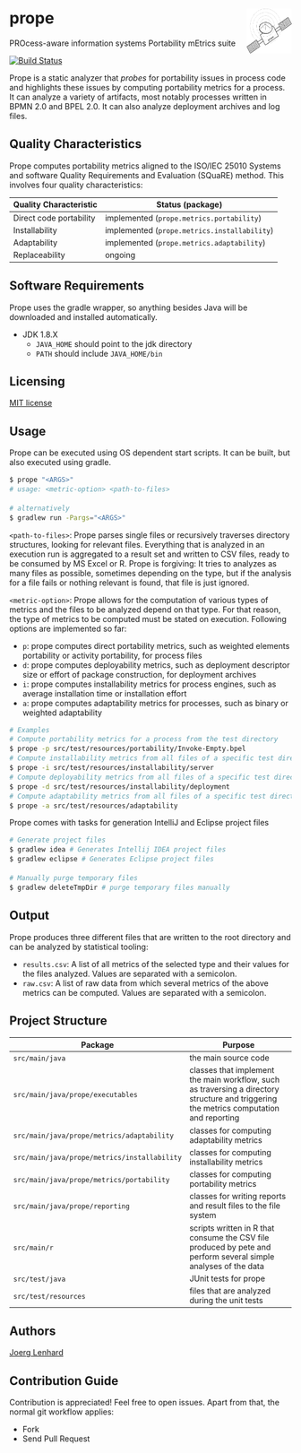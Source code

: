 # prope <img align="right" src="src/main/resources/prope-logo.png" height="80" width="80"/>


PROcess-aware information systems Portability mEtrics suite 

[![Build Status](https://travis-ci.org/uniba-dsg/prope.png?branch=master)](https://travis-ci.org/uniba-dsg/prope)

Prope is a static analyzer that _probes_ for portability issues in process code and highlights these issues by computing portability metrics for a process.
It can analyze a variety of artifacts, most notably processes written in BPMN 2.0 and BPEL 2.0. It can also analyze deployment archives and log files.

## Quality Characteristics
Prope computes portability metrics aligned to the ISO/IEC 25010 Systems and software Quality Requirements and Evaluation (SQuaRE) method. This involves four quality characteristics:

| Quality Characteristic     | Status (package)          | 
| ------------- |-------------| 
| Direct code portability      | implemented (`prope.metrics.portability`)| 
| Installability     | implemented (`prope.metrics.installability`) | 
| Adaptability      | implemented (`prope.metrics.adaptability`)| 
| Replaceability      | ongoing | |

## Software Requirements
Prope uses the gradle wrapper, so anything besides Java will be downloaded and installed automatically.
- JDK 1.8.X
  - `JAVA_HOME` should point to the jdk directory
  - `PATH` should include `JAVA_HOME/bin`
  
## Licensing
[MIT license](http://opensource.org/licenses/MIT)

## Usage
Prope can be executed using OS dependent start scripts. It can be built, but also executed using gradle.
```bash
$ prope "<ARGS>"
# usage: <metric-option> <path-to-files>

# alternatively
$ gradlew run -Pargs="<ARGS>"

```
`<path-to-files>`: Prope parses single files or recursively traverses directory structures, looking for relevant files. Everything that is analyzed in an execution run is aggregated to a result set and written to CSV files, ready to be consumed by MS Excel or R. Prope is forgiving: It tries to analyzes as many files as possible, sometimes depending on the type, but if the analysis for a file fails or nothing relevant is found, that file is just ignored.

`<metric-option>`: Prope allows for the computation of various types of metrics and the files to be analyzed depend on that type. For that reason, the type of metrics to be computed must be stated on execution. Following options are implemented so far:
* `p`: prope computes direct portability metrics, such as weighted elements portability or activity portability, for process files
* `d`: prope computes deployability metrics, such as deployment descriptor size or effort of package construction, for deployment archives
* `i`: prope computes installability metrics for process engines, such as average installation time or installation effort
* `a`: prope computes adaptability metrics for processes, such as binary or weighted adaptability

```bash
# Examples
# Compute portability metrics for a process from the test directory
$ prope -p src/test/resources/portability/Invoke-Empty.bpel 
# Compute installability metrics from all files of a specific test directory 
$ prope -i src/test/resources/installability/server 
# Compute deployability metrics from all files of a specific test directory 
$ prope -d src/test/resources/installability/deployment 
# Compute adaptability metrics from all files of a specific test directory 
$ prope -a src/test/resources/adaptability 
```
Prope comes with tasks for generation IntelliJ and Eclipse project files
```bash
# Generate project files 
$ gradlew idea # Generates Intellij IDEA project files
$ gradlew eclipse # Generates Eclipse project files

# Manually purge temporary files
$ gradlew deleteTmpDir # purge temporary files manually
```

## Output

Prope produces three different files that are written to the root directory and can be analyzed by statistical tooling:
- `results.csv`: A list of all metrics of the selected type and their values for the files analyzed. Values are separated with a semicolon.
- `raw.csv`: A list of raw data from which several metrics of the above metrics can be computed. Values are separated with a semicolon.

## Project Structure

| Package     | Purpose          | 
| ------------- |-------------| 
| `src/main/java `     | the main source code| 
| `src/main/java/prope/executables`     | classes that implement the main workflow, such as traversing a directory structure and triggering the metrics computation and reporting | 
| `src/main/java/prope/metrics/adaptability`     | classes for computing adaptability metrics| 
| `src/main/java/prope/metrics/installability`     | classes for computing installability metrics| 
| `src/main/java/prope/metrics/portability`     | classes for computing portability metrics| 
| `src/main/java/prope/reporting`     | classes for writing reports and result files to the file system| 
| `src/main/r`     | scripts written in R that consume the CSV file produced by pete and perform several simple analyses of the data| 
| `src/test/java`     | JUnit tests for prope| 
| `src/test/resources`     | files that are analyzed during the unit tests| 

## Authors 

[Joerg Lenhard](http://www.uni-bamberg.de/pi/team/lenhard-joerg/)

## Contribution Guide
Contribution is appreciated! Feel free to open issues. Apart from that, the normal git workflow applies:

- Fork
- Send Pull Request
